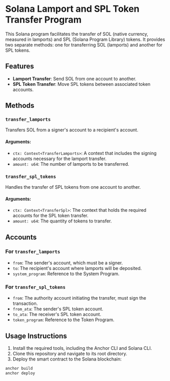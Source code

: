 # Solana Lamport and SPL Token Transfer Program

This Solana program facilitates the transfer of SOL (native currency, measured in lamports) and SPL (Solana Program Library) tokens. It provides two separate methods: one for transferring SOL (lamports) and another for SPL tokens.

## Features

- **Lamport Transfer**: Send SOL from one account to another.
- **SPL Token Transfer**: Move SPL tokens between associated token accounts.

## Methods

### `transfer_lamports`
Transfers SOL from a signer's account to a recipient's account.

#### Arguments:
- `ctx: Context<TransferLamports>`: A context that includes the signing accounts necessary for the lamport transfer.
- `amount: u64`: The number of lamports to be transferred.

### `transfer_spl_tokens`
Handles the transfer of SPL tokens from one account to another.

#### Arguments:
- `ctx: Context<TransferSpl>`: The context that holds the required accounts for the SPL token transfer.
- `amount: u64`: The quantity of tokens to transfer.

## Accounts

### For `transfer_lamports`
- `from`: The sender's account, which must be a signer.
- `to`: The recipient's account where lamports will be deposited.
- `system_program`: Reference to the System Program.

### For `transfer_spl_tokens`
- `from`: The authority account initiating the transfer, must sign the transaction.
- `from_ata`: The sender's SPL token account.
- `to_ata`: The receiver's SPL token account.
- `token_program`: Reference to the Token Program.

## Usage Instructions

1. Install the required tools, including the Anchor CLI and Solana CLI.
2. Clone this repository and navigate to its root directory.
3. Deploy the smart contract to the Solana blockchain:

```bash
anchor build
anchor deploy